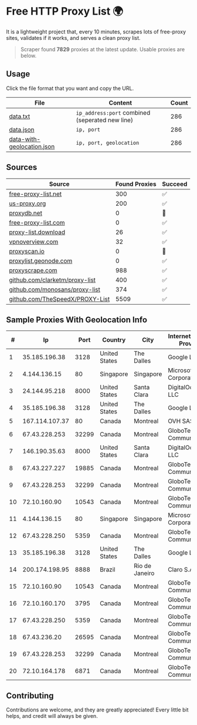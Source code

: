 
# Free HTTP Proxy List 🌍

It is a lightweight project that, every 10 minutes, scrapes lots of free-proxy sites, validates if it works, and serves a clean proxy list.


> Scraper found **7829** proxies at the latest update. Usable proxies are below.

## Usage

Click the file format that you want and copy the URL.


|File|Content|Count|
|----|-------|-----|
|[data.txt](https://raw.githubusercontent.com/themiralay/Proxy-List-World/master/data.txt)|`ip_address:port` combined (seperated new line)|286|
|[data.json](https://raw.githubusercontent.com/themiralay/Proxy-List-World/master/data.json)|`ip, port`|286|
|[data-with-geolocation.json](https://raw.githubusercontent.com/themiralay/Proxy-List-World/master/data-with-geolocation.json)|`ip, port, geolocation`|286|

## Sources

|Source|Found Proxies|Succeed|
|------|-------------|-------|
|[free-proxy-list.net](https://free-proxy-list.net)|300|✅|
|[us-proxy.org](https://www.us-proxy.org)|200|✅|
|[proxydb.net](http://proxydb.net)|0|🚫|
|[free-proxy-list.com](https://free-proxy-list.com/?page=&port=&type%5B%5D=http&type%5B%5D=https&up_time=0&search=Search)|0|✅|
|[proxy-list.download](https://www.proxy-list.download/HTTP)|26|✅|
|[vpnoverview.com](https://vpnoverview.com/privacy/anonymous-browsing/free-proxy-servers)|32|✅|
|[proxyscan.io](https://www.proxyscan.io)|0|🚫|
|[proxylist.geonode.com](https://proxylist.geonode.com/api/proxy-list?limit=300&page=1&sort_by=lastChecked&sort_type=desc&protocols=http,https)|0|✅|
|[proxyscrape.com](https://api.proxyscrape.com/v2/?request=displayproxies&protocol=http&timeout=10000&country=all&ssl=all&anonymity=all)|988|✅|
|[github.com/clarketm/proxy-list](https://raw.githubusercontent.com/clarketm/proxy-list/master/proxy-list-raw.txt)|400|✅|
|[github.com/monosans/proxy-list](https://raw.githubusercontent.com/monosans/proxy-list/main/proxies/http.txt)|374|✅|
|[github.com/TheSpeedX/PROXY-List](https://raw.githubusercontent.com/TheSpeedX/PROXY-List/master/http.txt)|5509|✅|


## Sample Proxies With Geolocation Info

|#|Ip|Port|Country|City|Internet Service Provider|
|-|--|----|-------|----|-------------------------|
|1|35.185.196.38|3128|United States|The Dalles|Google LLC|
|2|4.144.136.15|80|Singapore|Singapore|Microsoft Corporation|
|3|24.144.95.218|8000|United States|Santa Clara|DigitalOcean, LLC|
|4|35.185.196.38|3128|United States|The Dalles|Google LLC|
|5|167.114.107.37|80|Canada|Montreal|OVH SAS|
|6|67.43.228.253|32299|Canada|Montreal|GloboTech Communications|
|7|146.190.35.63|8000|United States|Santa Clara|DigitalOcean, LLC|
|8|67.43.227.227|19885|Canada|Montreal|GloboTech Communications|
|9|67.43.228.253|32299|Canada|Montreal|GloboTech Communications|
|10|72.10.160.90|10543|Canada|Montreal|GloboTech Communications|
|11|4.144.136.15|80|Singapore|Singapore|Microsoft Corporation|
|12|67.43.228.250|5359|Canada|Montreal|GloboTech Communications|
|13|35.185.196.38|3128|United States|The Dalles|Google LLC|
|14|200.174.198.95|8888|Brazil|Rio de Janeiro|Claro S.A|
|15|72.10.160.90|10543|Canada|Montreal|GloboTech Communications|
|16|72.10.160.170|3795|Canada|Montreal|GloboTech Communications|
|17|67.43.228.250|5359|Canada|Montreal|GloboTech Communications|
|18|67.43.236.20|26595|Canada|Montreal|GloboTech Communications|
|19|67.43.228.253|32299|Canada|Montreal|GloboTech Communications|
|20|72.10.164.178|6871|Canada|Montreal|GloboTech Communications|



## Contributing

Contributions are welcome, and they are greatly appreciated! Every
little bit helps, and credit will always be given.

